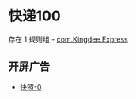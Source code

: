 # 快递100

存在 1 规则组 - [com.Kingdee.Express](/src/apps/com.Kingdee.Express.ts)

## 开屏广告

- [快照-0](https://gkd-kit.songe.li/import/12775998)
